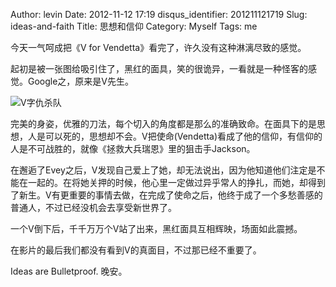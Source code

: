 Author: levin
Date: 2012-11-12 17:19
disqus_identifier: 201211121719
Slug: ideas-and-faith
Title: 思想和信仰
Category: Myself
Tags: me

今天一气呵成把《V for Vendetta》看完了，许久没有这种淋漓尽致的感觉。

<!-- more -->

起初是被一张图给吸引住了，黑红的面具，笑的很诡异，一看就是一种怪客的感觉。Google之，原来是V先生。

![V字仇杀队](http://ww3.sinaimg.cn/large/0069yvRGgw1etc58czv9mj30dw09laak.jpg)

完美的身姿，优雅的刀法，每个切入的角度都是那么的准确致命。在面具下的是思想，人是可以死的，思想却不会。V把使命(Vendetta)看成了他的信仰，有信仰的人是不可战胜的，就像《拯救大兵瑞恩》里的狙击手Jackson。

在邂逅了Evey之后，V发现自己爱上了她，却无法说出，因为他知道他们注定是不能在一起的。在将她关押的时候，他心里一定做过异乎常人的挣扎，而她，却得到了新生。V有更重要的事情去做，在完成了使命之后，他终于成了一个多愁善感的普通人，不过已经没机会去享受新世界了。

一个V倒下后，千千万万个V站了出来，黑红面具互相辉映，场面如此震撼。

在影片的最后我们都没有看到V的真面目，不过那已经不重要了。

Ideas are Bulletproof.
晚安。
